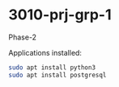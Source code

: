 # 3010-prj-grp-1


Phase-2

Applications installed:
```bash
sudo apt install python3
sudo apt install postgresql
```
